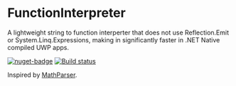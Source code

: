 # FunctionInterpreter
A lightweight string to function interperter that does not use Reflection.Emit or System.Linq.Expressions, making in significantly faster in .NET Native compiled UWP apps.

[![nuget-badge](https://img.shields.io/badge/nuget-FunctionInterpreter-blue.svg)](https://www.nuget.org/packages/FunctionInterpreter/) [![Build status](https://ci.appveyor.com/api/projects/status/cui1wa4uiyiwk5yr?svg=true)](https://ci.appveyor.com/project/mtaron/functioninterpreter)

Inspired by [MathParser](https://github.com/KirillOsenkov/MathParser).
